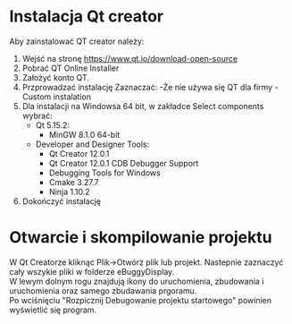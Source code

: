 # Instalacja Qt creator
Aby zainstalować QT creator należy:
1. Wejść na stronę https://www.qt.io/download-open-source
2. Pobrać QT Online Installer
3. Założyć konto QT.
4. Przprowadzać instalację Zaznaczać:
   -Że nie używa się QT dla firmy
   -Custom instalation
5. Dla instalacji na Windowsa 64 bit, w zakładce Select components wybrać:
   - Qt 5.15.2:
     - MinGW 8.1.0 64-bit
   - Developer and Designer Tools:
     - Qt Creator 12.0.1
     - Qt Creator 12.0.1 CDB Debugger Support
     - Debugging Tools for Windows
     - Cmake 3.27.7
     - Ninja 1.10.2
6. Dokończyć instalację
# Otwarcie i skompilowanie projektu
W Qt Creatorze kliknąc Plik->Otwórz plik lub projekt. Nastepnie zaznaczyć cały wszykie pliki w folderze eBuggyDisplay. \
W lewym dolnym rogu znajdują ikony do uruchomienia, zbudowania i uruchomienia oraz samego zbudawania prgoramu. \
Po wciśnięciu "Rozpicznij Debugowanie projektu startowego" powinien wyświetlić się program.
